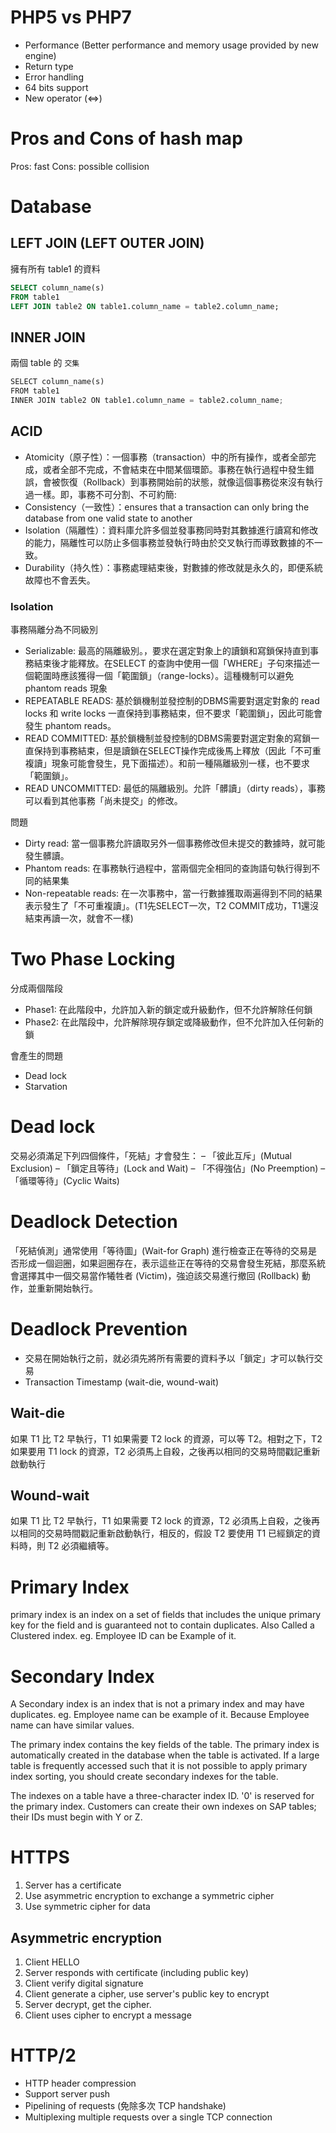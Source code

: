 # PHP5 vs PHP7
- Performance (Better performance and memory usage provided by new engine)
- Return type
- Error handling
- 64 bits support
- New operator (<=>)

# Pros and Cons of hash map
Pros: fast
Cons: possible collision

# Database
## LEFT JOIN (LEFT OUTER JOIN)
擁有所有 table1 的資料
```sql
SELECT column_name(s)
FROM table1
LEFT JOIN table2 ON table1.column_name = table2.column_name;
```

## INNER JOIN
兩個 table 的 `交集`
```py
SELECT column_name(s)
FROM table1
INNER JOIN table2 ON table1.column_name = table2.column_name;
```

## ACID
- Atomicity（原子性）：一個事務（transaction）中的所有操作，或者全部完成，或者全部不完成，不會結束在中間某個環節。事務在執行過程中發生錯誤，會被恢復（Rollback）到事務開始前的狀態，就像這個事務從來沒有執行過一樣。即，事務不可分割、不可約簡:
- Consistency（一致性）：ensures that a transaction can only bring the database from one valid state to another
- Isolation（隔離性）：資料庫允許多個並發事務同時對其數據進行讀寫和修改的能力，隔離性可以防止多個事務並發執行時由於交叉執行而導致數據的不一致。
- Durability（持久性）：事務處理結束後，對數據的修改就是永久的，即便系統故障也不會丟失。

### Isolation
事務隔離分為不同級別
- Serializable: 最高的隔離級別。，要求在選定對象上的讀鎖和寫鎖保持直到事務結束後才能釋放。在SELECT 的查詢中使用一個「WHERE」子句來描述一個範圍時應該獲得一個「範圍鎖」（range-locks）。這種機制可以避免phantom reads 現象
- REPEATABLE READS: 基於鎖機制並發控制的DBMS需要對選定對象的 read locks 和 write locks 一直保持到事務結束，但不要求「範圍鎖」，因此可能會發生 phantom reads。
- READ COMMITTED: 基於鎖機制並發控制的DBMS需要對選定對象的寫鎖一直保持到事務結束，但是讀鎖在SELECT操作完成後馬上釋放（因此「不可重複讀」現象可能會發生，見下面描述）。和前一種隔離級別一樣，也不要求「範圍鎖」。
- READ UNCOMMITTED: 最低的隔離級別。允許「髒讀」（dirty reads），事務可以看到其他事務「尚未提交」的修改。

問題
- Dirty read: 當一個事務允許讀取另外一個事務修改但未提交的數據時，就可能發生髒讀。
- Phantom reads: 在事務執行過程中，當兩個完全相同的查詢語句執行得到不同的結果集
- Non-repeatable reads: 在一次事務中，當一行數據獲取兩遍得到不同的結果表示發生了「不可重複讀」。(T1先SELECT一次，T2 COMMIT成功，T1還沒結束再讀一次，就會不一樣)

# Two Phase Locking
分成兩個階段
- Phase1: 在此階段中，允許加入新的鎖定或升級動作，但不允許解除任何鎖
- Phase2: 在此階段中，允許解除現存鎖定或降級動作，但不允許加入任何新的鎖

會產生的問題
- Dead lock
- Starvation

# Dead lock
交易必須滿足下列四個條件，「死結」才會發生：
– 「彼此互斥」(Mutual Exclusion)
– 「鎖定且等待」(Lock and Wait)
– 「不得強佔」(No Preemption)
– 「循環等待」(Cyclic Waits)

# Deadlock Detection
「死結偵測」通常使用「等待圖」(Wait-for Graph) 進行檢查正在等待的交易是否形成一個迴圈，如果迴圈存在，表示這些正在等待的交易會發生死結，那麼系統會選擇其中一個交易當作犧牲者 (Victim)，強迫該交易進行撤回 (Rollback) 動作，並重新開始執行。

# Deadlock Prevention
- 交易在開始執行之前，就必須先將所有需要的資料予以「鎖定」才可以執行交易
- Transaction Timestamp (wait-die, wound-wait)

## Wait-die
如果 T1 比 T2 早執行，T1 如果需要 T2 lock 的資源，可以等 T2。相對之下，T2 如果要用 T1 lock 的資源，T2 必須馬上自殺，之後再以相同的交易時間戳記重新啟動執行

## Wound-wait
如果 T1 比 T2 早執行，T1 如果需要 T2 lock 的資源，T2 必須馬上自殺，之後再以相同的交易時間戳記重新啟動執行，相反的，假設 T2 要使用 T1 已經鎖定的資料時，則 T2 必須繼續等。

# Primary Index
 primary index is an index on a set of fields that includes the unique primary key for the field and is guaranteed not to contain duplicates. Also Called a Clustered index. eg. Employee ID can be Example of it.

# Secondary Index
A Secondary index is an index that is not a primary index and may have duplicates. eg. Employee name can be example of it. Because Employee name can have similar values.

The primary index contains the key fields of the table. The primary index is automatically created in the database when the table is activated. If a large table is frequently accessed such that it is not possible to apply primary index sorting, you should create secondary indexes for the table.

The indexes on a table have a three-character index ID. '0' is reserved for the primary index. Customers can create their own indexes on SAP tables; their IDs must begin with Y or Z.

# HTTPS
1. Server has a certificate
2. Use asymmetric encryption to exchange a symmetric cipher
3. Use symmetric cipher for data

## Asymmetric encryption
1. Client HELLO
2. Server responds with certificate (including public key)
3. Client verify digital signature
4. Client generate a cipher, use server's public key to encrypt
5. Server decrypt, get the cipher.
6. Client uses cipher to encrypt a message

# HTTP/2
- HTTP header compression
- Support server push
- Pipelining of requests (免除多次 TCP handshake)
- Multiplexing multiple requests over a single TCP connection
